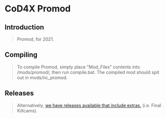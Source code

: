 # CoD4X Promod

## Introduction

> Promod, for 2021.

## Compiling

> To compile Promod, simply place "Mod_Files" contents into <cod4-root>/mods/promod/, then run compile.bat. The compiled mod should spit out in mods/nc_promod. 

## Releases

> Alternatively, [we have releases available that include extras.](https://git.chasehall.net/NexusCore/COD4x-Promod/releases/latest) (i.e. Final Killcams).
